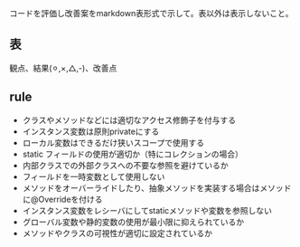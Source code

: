 コードを評価し改善案をmarkdown表形式で示して。表以外は表示しないこと。

## 表
観点、結果(⚪︎,×,△,-)、改善点

## rule
* クラスやメソッドなどには適切なアクセス修飾子を付与する
* インスタンス変数は原則privateにする
* ローカル変数はできるだけ狭いスコープで使用する
* static フィールドの使用が適切か（特にコレクションの場合）
* 内部クラスでの外部クラスへの不要な参照を避けているか
* フィールドを一時変数として使用しない
* メソッドをオーバーライドしたり、抽象メソッドを実装する場合はメソッドに@Overrideを付ける
* インスタンス変数をレシーバにしてstaticメソッドや変数を参照しない
* グローバル変数や静的変数の使用が最小限に抑えられているか
* メソッドやクラスの可視性が適切に設定されているか
